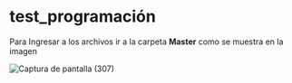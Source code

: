 # test_programación

Para Ingresar a los archivos ir a la carpeta **Master** como se muestra en la imagen

![Captura de pantalla (307)](https://user-images.githubusercontent.com/103322951/200001285-1b83ebf4-cc15-4524-847c-0d63d492ff21.png)
